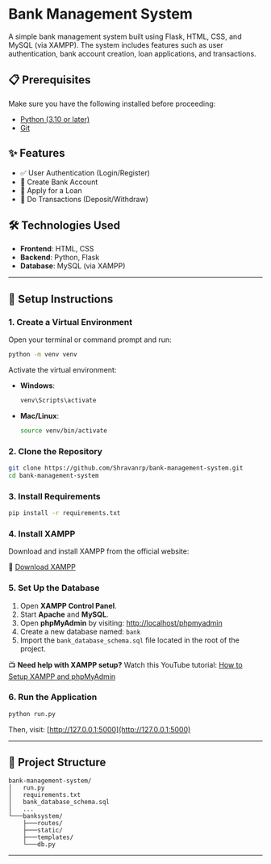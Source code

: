 
# Bank Management System

A simple bank management system built using Flask, HTML, CSS, and MySQL (via XAMPP). The system includes features such as user authentication, bank account creation, loan applications, and transactions.

## 📋 Prerequisites

Make sure you have the following installed before proceeding:

- [Python (3.10 or later)](https://www.python.org/downloads/)
- [Git](https://git-scm.com/downloads)

## ✨ Features

* ✅ User Authentication (Login/Register)
* 🏦 Create Bank Account
* 💸 Apply for a Loan
* 🔁 Do Transactions (Deposit/Withdraw)

## 🛠️ Technologies Used

* **Frontend**: HTML, CSS
* **Backend**: Python, Flask
* **Database**: MySQL (via XAMPP)

---

## 🔧 Setup Instructions

### 1. Create a Virtual Environment

Open your terminal or command prompt and run:

```bash
python -m venv venv
````

Activate the virtual environment:

* **Windows**:

  ```bash
  venv\Scripts\activate
  ```
* **Mac/Linux**:

  ```bash
  source venv/bin/activate
  ```

### 2. Clone the Repository

```bash
git clone https://github.com/Shravanrp/bank-management-system.git
cd bank-management-system
```

### 3. Install Requirements

```bash
pip install -r requirements.txt
```

### 4. Install XAMPP

Download and install XAMPP from the official website:

🔗 [Download XAMPP](https://www.apachefriends.org/index.html)

### 5. Set Up the Database

1. Open **XAMPP Control Panel**.
2. Start **Apache** and **MySQL**.
3. Open **phpMyAdmin** by visiting:
   [http://localhost/phpmyadmin](http://localhost/phpmyadmin)
4. Create a new database named: `bank`
5. Import the `bank_database_schema.sql` file located in the root of the project.

📺 **Need help with XAMPP setup?**
Watch this YouTube tutorial:
[How to Setup XAMPP and phpMyAdmin](https://www.youtube.com/watch?v=h6DEDm7C37A)

### 6. Run the Application

```bash
python run.py
```

Then, visit: [http://127.0.0.1:5000](http://127.0.0.1:5000)

---
## 📁 Project Structure

```plaintext
bank-management-system/
│   run.py
│   requirements.txt
│   bank_database_schema.sql
│   ...
└───banksystem/
    ├───routes/
    ├───static/
    ├───templates/
    └───db.py
```

---



